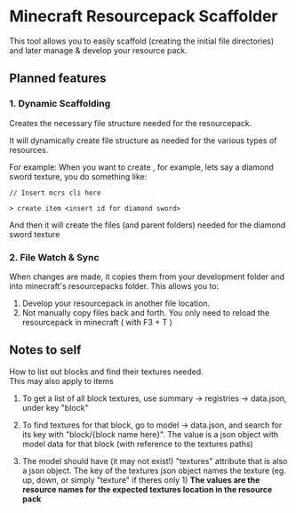 # Minecraft Resourcepack Scaffolder
This tool allows you to easily scaffold (creating the initial file directories) and 
later manage & develop your resource pack.

## Planned features
### 1. Dynamic Scaffolding

Creates the necessary file structure needed for the resourcepack.

It will dynamically create file structure as needed for the various types of resources.

For example:
When you want to create , for example, lets say a diamond sword texture, you do something like:

```
// Insert mcrs cli here

> create item <insert id for diamond sword>
```

And then it will create the files (and parent folders) needed for the diamond sword texture


### 2. File Watch & Sync 
When changes are made, it copies them from your development folder and into minecraft's resourcepacks folder.
This allows you to:
1. Develop your resourcepack in another file location.
2. Not manually copy files back and forth. You only need to reload the resourcepack in minecraft ( with F3 + T )



## Notes to self

How to list out blocks and find their textures needed.<br>
This may also apply to items

1. To get a list of all block textures, use summary -> registries -> data.json, under key "block"

2. To find textures for that block, go to model -> data.json, and search for its key with "block/{block name here}".
    The value is a json object with model data for that block (with reference to the textures paths)

3. The model should have (it may not exist!) "textures" attribute that is also a json object.
    The key of the textures json object names the texture (eg. up, down, or simply "texture" if theres only 1)
    **The values are the resource names for the expected textures location in the resource pack**
